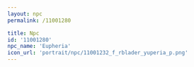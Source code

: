 ```yaml
---
layout: npc
permalink: /11001280

title: Npc
id: '11001280'
npc_name: 'Eupheria'
icon_url: 'portrait/npc/11001232_f_rblader_yuperia_p.png'
---
```

